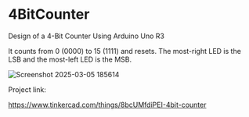 # 4BitCounter
Design of a 4-Bit Counter Using Arduino Uno R3

It counts from 0 (0000) to 15 (1111) and resets. The most-right LED is the LSB and the most-left LED is the MSB.

![Screenshot 2025-03-05 185614](https://github.com/user-attachments/assets/1ebed7e9-d6a6-43d3-8a87-bbcee6b4e3ff)

Project link:

https://www.tinkercad.com/things/8bcUMfdiPEI-4bit-counter

